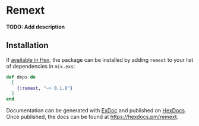 # Remext

**TODO: Add description**

## Installation

If [available in Hex](https://hex.pm/docs/publish), the package can be installed
by adding `remext` to your list of dependencies in `mix.exs`:

```elixir
def deps do
  [
    {:remext, "~> 0.1.0"}
  ]
end
```

Documentation can be generated with [ExDoc](https://github.com/elixir-lang/ex_doc)
and published on [HexDocs](https://hexdocs.pm). Once published, the docs can
be found at <https://hexdocs.pm/remext>.

